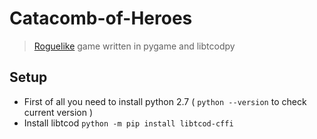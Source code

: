 # Catacomb-of-Heroes
> [Roguelike](https://en.wikipedia.org/wiki/Roguelike) game written in pygame and libtcodpy


## Setup 

* First of all you need to install python 2.7 ( `python --version` to check current version ) 
* Install libtcod `python -m pip install libtcod-cffi`



